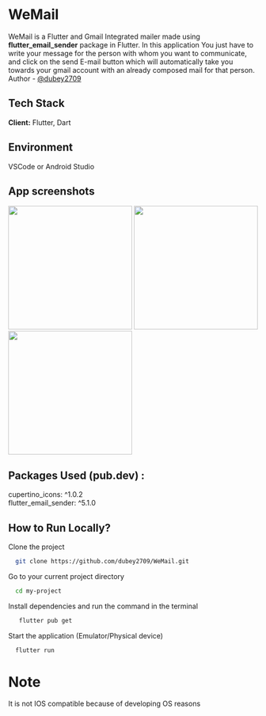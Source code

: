 # WeMail

WeMail is a Flutter and Gmail Integrated mailer made using <b>flutter_email_sender</b> package in Flutter. In this application You just have to write your message for the person with whom you want to communicate, and click on the send E-mail button which will automatically take you towards your gmail account with an already composed mail for that person.<br>
Author - [@dubey2709](https://github.com//dubey2709)

## Tech Stack

**Client:** Flutter, Dart

## Environment 
VSCode or Android Studio



## App screenshots
<div>
<image src = "https://user-images.githubusercontent.com/96309032/197358930-2f663144-689f-44ff-9910-756b9b1695cf.jpg " width = "250"></image>
<image src = "https://user-images.githubusercontent.com/96309032/197359021-9a180176-b109-4d94-96d1-c0f297336cda.jpg" width = "250"></image>
<image src = "https://user-images.githubusercontent.com/96309032/197358953-1e00ee12-5f34-4b73-b0b1-31320d0cb034.jpg" width = "250"></image>
  </div>

## Packages Used (pub.dev) :
 cupertino_icons: ^1.0.2<br>
 flutter_email_sender: ^5.1.0

## How to Run Locally?

Clone the project

```bash
  git clone https://github.com/dubey2709/WeMail.git
```

Go to your current project directory

```bash
  cd my-project
```

Install dependencies and run the command in the terminal

```bash
   flutter pub get
```

Start the application (Emulator/Physical device)

```bash
  flutter run 
```

# Note
It is not IOS compatible because of developing OS reasons

    
